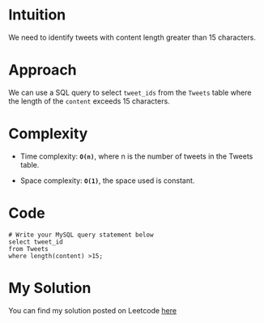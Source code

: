 # Intuition
We need to identify tweets with content length greater than 15 characters.

# Approach
We can use a SQL query to select `tweet_ids` from the `Tweets` table where the length of the `content` exceeds 15 characters.

# Complexity
- Time complexity: **`O(n)`**, where n is the number of tweets in the Tweets table.

- Space complexity: **`O(1)`**, the space used is constant.

# Code
```
# Write your MySQL query statement below
select tweet_id
from Tweets
where length(content) >15;
```

# My Solution

You can find my solution posted on Leetcode [here](https://leetcode.com/problems/invalid-tweets/solutions/4960014/simple-solution)
